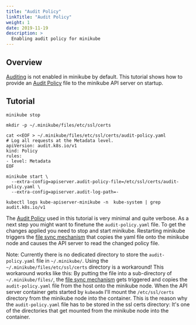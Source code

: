 ```yaml
---
title: "Audit Policy"
linkTitle: "Audit Policy"
weight: 1
date: 2019-11-19
description: >
  Enabling audit policy for minikube
---
```


## Overview

[Auditing](https://kubernetes.io/docs/Handbook/debug-application-cluster/audit/) is not enabled in minikube by default.
This tutorial shows how to provide an [Audit Policy](https://kubernetes.io/docs/Handbook/debug-application-cluster/audit/#audit-policy) file to the minikube API server on startup.

## Tutorial

```shell
minikube stop

mkdir -p ~/.minikube/files/etc/ssl/certs

cat <<EOF > ~/.minikube/files/etc/ssl/certs/audit-policy.yaml
# Log all requests at the Metadata level.
apiVersion: audit.k8s.io/v1
kind: Policy
rules:
- level: Metadata
EOF

minikube start \
  --extra-config=apiserver.audit-policy-file=/etc/ssl/certs/audit-policy.yaml \
  --extra-config=apiserver.audit-log-path=-

kubectl logs kube-apiserver-minikube -n  kube-system | grep audit.k8s.io/v1
```

The [Audit Policy](https://kubernetes.io/docs/Handbook/debug-application-cluster/audit/#audit-policy) used in this tutorial is very minimal and quite verbose. As a next step you might want to finetune the `audit-policy.yaml` file. To get the changes applied you need to stop and start minikube. Restarting minikube triggers the [file sync mechanism](https://minikube.sigs.k8s.io/docs/Handbook/sync/) that copies the yaml file onto the minikube node and causes the API server to read the changed policy file.

Note: Currently there is no dedicated directory to store the `audit-policy.yaml` file in `~/.minikube/`. Using the `~/.minikube/files/etc/ssl/certs` directory is a workaround! This workaround works like this: By putting the file into a sub-directory of `~/.minikube/files/`, the [file sync mechanism](https://minikube.sigs.k8s.io/docs/Handbook/sync/) gets triggered and copies the `audit-policy.yaml` file from the host onto the minikube node. When the API server container gets started by `kubeadm` I'll mount the `/etc/ssl/certs` directory from the minikube node into the container. This is the reason why the `audit-policy.yaml` file has to be stored in the ssl certs directory: It's one of the directories that get mounted from the minikube node into the container.
